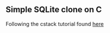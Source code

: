 ## Simple SQLite clone on C

Following the cstack tutorial found [here](https://cstack.github.io/db_tutorial)
